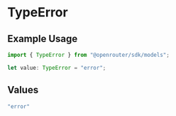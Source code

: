 # TypeError

## Example Usage

```typescript
import { TypeError } from "@openrouter/sdk/models";

let value: TypeError = "error";
```

## Values

```typescript
"error"
```